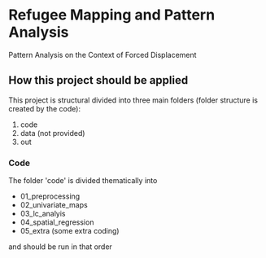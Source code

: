 # Refugee Mapping and Pattern Analysis
Pattern Analysis on the Context of Forced Displacement

## How this project should be applied

This project is structural divided into three main folders (folder structure is created by the code):

1) code
2) data (not provided)
3) out 


### Code

The folder 'code' is divided thematically into 

+ 01_preprocessing
+ 02_univariate_maps
+ 03_lc_analyis
+ 04_spatial_regression
+ 05_extra (some extra coding)

and should be run in that order
